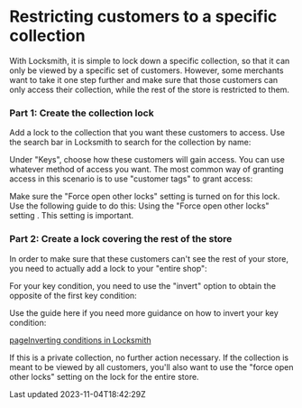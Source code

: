 # Restricting customers to a specific collection

With Locksmith, it is simple to lock down a specific collection, so that it can only be viewed by a specific set of customers. However, some merchants want to take it one step further and make sure that those customers can only access their collection, while the rest of the store is restricted to them.

### Part 1: Create the collection lock

Add a lock to the collection that you want these customers to access. Use the search bar in Locksmith to search for the collection by name:

Under "Keys", choose how these customers will gain access. You can use whatever method of access you want. The most common way of granting access in this scenario is to use "customer tags" to grant access:

Make sure the "Force open other locks" setting is turned on for this lock. Use the following guide to do this: Using the "Force open other locks" setting . This setting is important.

### Part 2: Create a lock covering the rest of the store

In order to make sure that these customers can't see the rest of your store, you need to actually add a lock to your "entire shop":

For your key condition, you need to use the "invert" option to obtain the opposite of the first key condition:

Use the guide here if you need more guidance on how to invert your key condition:

[pageInverting conditions in Locksmith](/keys/more/inverting-conditions-in-locksmith)

If this is a private collection, no further action necessary. If the collection is meant to be viewed by all customers, you'll also want to use the "force open other locks" setting on the lock for the entire store.

Last updated 2023-11-04T18:42:29Z